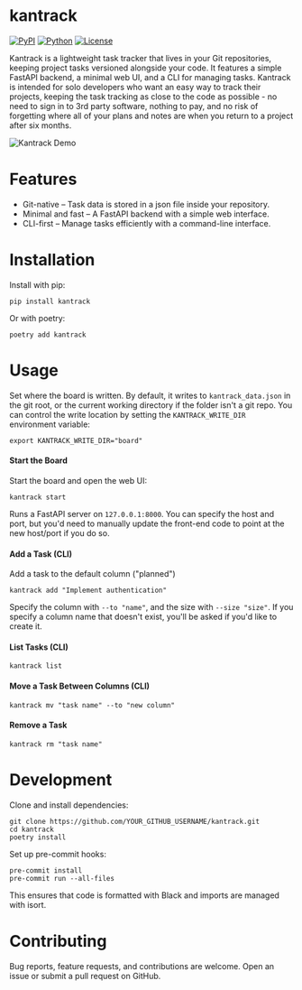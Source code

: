 # kantrack

[![PyPI](https://img.shields.io/pypi/v/kantrack)](https://pypi.org/project/kantrack/)
[![Python](https://img.shields.io/pypi/pyversions/kantrack)](https://pypi.org/project/kantrack/)
[![License](https://img.shields.io/github/license/EdCo95/kantrack)](LICENSE)

Kantrack is a lightweight task tracker that lives in your Git repositories, keeping project tasks versioned alongside your code. It features a simple FastAPI backend, a minimal web UI, and a CLI for managing tasks. Kantrack is intended for solo developers who want an easy way to track their projects, keeping the task tracking as close to the code as possible - no need to sign in to 3rd party software, nothing to pay, and no risk of forgetting where all of your plans and notes are when you return to a project after six months.


![Kantrack Demo](docs/demo.gif)


# Features
* Git-native – Task data is stored in a json file inside your repository.
* Minimal and fast – A FastAPI backend with a simple web interface.
* CLI-first – Manage tasks efficiently with a command-line interface.

# Installation
Install with pip:

```
pip install kantrack
```

Or with poetry:

```
poetry add kantrack
```

# Usage

Set where the board is written. By default, it writes to `kantrack_data.json` in the git root, or the current working directory if the folder isn't a git repo. You can control the write location by setting the `KANTRACK_WRITE_DIR` environment variable:

```
export KANTRACK_WRITE_DIR="board"
```

#### Start the Board
Start the board and open the web UI:

```
kantrack start
```

Runs a FastAPI server on `127.0.0.1:8000`. You can specify the host and port, but you'd need to manually update the front-end code to point at the new host/port if you do so.

#### Add a Task (CLI)
Add a task to the default column ("planned")

```
kantrack add "Implement authentication"
```

Specify the column with `--to "name"`, and the size with `--size "size"`. If you specify a column name that doesn't exist, you'll be asked if you'd like to create it.

#### List Tasks (CLI)
```
kantrack list
```

#### Move a Task Between Columns (CLI)
```
kantrack mv "task name" --to "new column"
```

#### Remove a Task
```
kantrack rm "task name"
```

# Development

Clone and install dependencies:
```
git clone https://github.com/YOUR_GITHUB_USERNAME/kantrack.git
cd kantrack
poetry install
```

Set up pre-commit hooks:
```
pre-commit install
pre-commit run --all-files
```

This ensures that code is formatted with Black and imports are managed with isort.

# Contributing
Bug reports, feature requests, and contributions are welcome. Open an issue or submit a pull request on GitHub.
